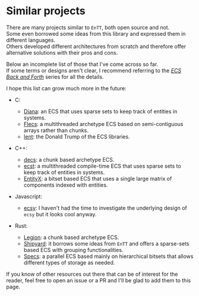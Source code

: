 # Similar projects

There are many projects similar to `EnTT`, both open source and not.<br/>
Some even borrowed some ideas from this library and expressed them in different
languages.<br/>
Others developed different architectures from scratch and therefore offer
alternative solutions with their pros and cons.

Below an incomplete list of those that I've come across so far.<br/>
If some terms or designs aren't clear, I recommend referring to the
[_ECS Back and Forth_](https://skypjack.github.io/tags/#ecs) series for all the
details.

I hope this list can grow much more in the future:

* C:
  * [Diana](https://github.com/discoloda/Diana): an ECS that uses sparse sets to
    keep track of entities in systems.
  * [Flecs](https://github.com/SanderMertens/flecs): a multithreaded archetype
    ECS based on semi-contiguous arrays rather than chunks.
  * [lent](https://github.com/nem0/lent): the Donald Trump of the ECS libraries.

* C++:
  * [decs](https://github.com/vblanco20-1/decs): a chunk based archetype ECS.
  * [ecst](https://github.com/SuperV1234/ecst): a multithreaded compile-time
    ECS that uses sparse sets to keep track of entities in systems.
  * [EntityX](https://github.com/alecthomas/entityx): a bitset based ECS that
    uses a single large matrix of components indexed with entities.

* Javascript:
  * [ecsy](https://github.com/MozillaReality/ecsy): I haven't had the time to
    investigate the underlying design of `ecsy` but it looks cool anyway.

* Rust:
  * [Legion](https://github.com/TomGillen/legion): a chunk based archetype ECS.
  * [Shipyard](https://github.com/leudz/shipyard): it borrows some ideas from
    `EnTT` and offers a sparse-sets based ECS with grouping functionalities.
  * [Specs](https://github.com/amethyst/specs): a parallel ECS based mainly on
    hierarchical bitsets that allows different types of storage as needed.

If you know of other resources out there that can be of interest for the reader,
feel free to open an issue or a PR and I'll be glad to add them to this page.
